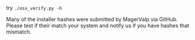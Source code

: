 try `./osx_verify.py -h`

Many of the installer hashes were submitted by MagerValp via GitHub.
Please test if their match your system and notify us if you have 
hashes that mismatch.
